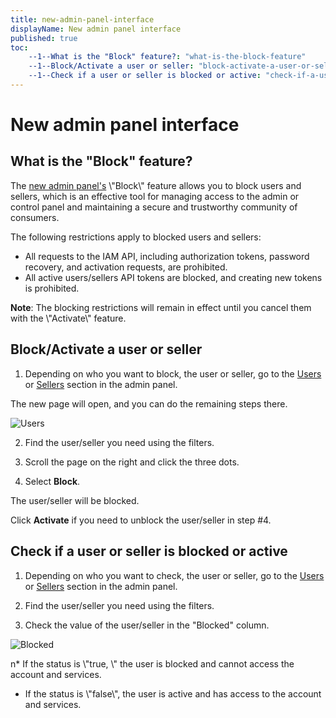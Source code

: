 ```yaml
---
title: new-admin-panel-interface
displayName: New admin panel interface
published: true
toc:
    --1--What is the "Block" feature?: "what-is-the-block-feature"
    --1--Block/Activate a user or seller: "block-activate-a-user-or-seller"
    --1--Check if a user or seller is blocked or active: "check-if-a-user-or-seller-is-blocked-or-active"
---
```


# New admin panel interface

What is the "Block" feature?
--------------------------------

The [new admin panel's](\"https://admin-platform.gcore.top/\") \\"Block\\" feature allows you to block users and sellers, which is an effective tool for managing access to the admin or control panel and maintaining a secure and trustworthy community of consumers.

The following restrictions apply to blocked users and sellers:

*   All requests to the IAM API, including authorization tokens, password recovery, and activation requests, are prohibited.
*   All active users/sellers API tokens are blocked, and creating new tokens is prohibited.

**Note**: The blocking restrictions will remain in effect until you cancel them with the \\"Activate\\" feature.

Block/Activate a user or seller
-------------------------------

1. Depending on who you want to block, the user or seller, go to the [Users](\"https://admin-platform.gcore.top/users\") or [Sellers](\"https://admin-platform.gcore.top/sellers\") section in the admin panel.

The new page will open, and you can do the remaining steps there.

![Users](\"https://reseller.support.gcore.com/hc/article_attachments/13503542071057\")

2. Find the user/seller you need using the filters.

3. Scroll the page on the right and click the three dots.

4. Select **Block**.

The user/seller will be blocked.

Click **Activate** if you need to unblock the user/seller in step #4.


Check if a user or seller is blocked or active
----------------------------------------------

1. Depending on who you want to check, the user or seller, go to the [Users](\"https://admin-platform.gcore.top/users\") or [Sellers](\"https://admin-platform.gcore.top/sellers\") section in the admin panel.

2. Find the user/seller you need using the filters.

3. Check the value of the user/seller in the "Blocked" column.

![Blocked](\"https://reseller.support.gcore.com/hc/article_attachments/13503685564305\")


n*   If the status is \\"true, \\" the user is blocked and cannot access the account and services.
*   If the status is \\"false\\", the user is active and has access to the account and services.

